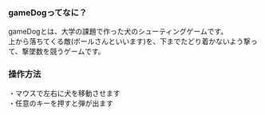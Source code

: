 ### gameDogってなに？
gameDogとは、大学の課題で作った犬のシューティングゲームです。<br>
上から落ちてくる敵(ボールさんといいます)を、下までたどり着かないよう撃って、撃墜数を競うゲームです。

### 操作方法
・マウスで左右に犬を移動させます<br>
・任意のキーを押すと弾が出ます
